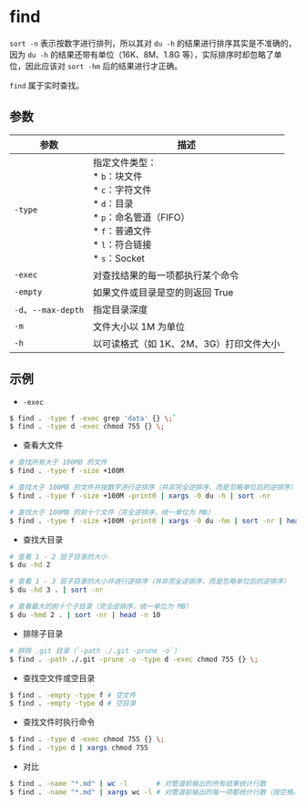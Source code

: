 # find

`sort -n` 表示按数字进行排列，所以其对 `du -h` 的结果进行排序其实是不准确的，因为 `du -h` 的结果还带有单位（16K、8M、1.8G 等），实际排序时却忽略了单位，因此应该对 `sort -hm` 后的结果进行才正确。

`find` 属于实时查找。

## 参数

| 参数                | 描述                                                                                                                                                |
| ------------------- | --------------------------------------------------------------------------------------------------------------------------------------------------- |
| `-type`             | 指定文件类型：<br>* `b`：块文件<br>* `c`：字符文件<br>* `d`：目录<br>* `p`：命名管道（FIFO）<br>* `f`：普通文件<br>* `l`：符合链接<br>* `s`：Socket |
| `-exec`             | 对查找结果的每一项都执行某个命令                                                                                                                    |
| `-empty`            | 如果文件或目录是空的则返回 True                                                                                                                     |
| `-d`、`--max-depth` | 指定目录深度                                                                                                                                        |
| `-m`                | 文件大小以 1M 为单位                                                                                                                                |
| `-h`                | 以可读格式（如 1K、2M、3G）打印文件大小                                                                                                             |

## 示例

* `-exec`

```sh
$ find . -type f -exec grep 'data' {} \;`
$ find . -type d -exec chmod 755 {} \;
```

* 查看大文件

```sh
# 查找所有大于 100MB 的文件
$ find . -type f -size +100M

# 查找大于 100MB 的文件并按数字进行逆排序（并非完全逆排序，而是忽略单位后的逆排序）
$ find . -type f -size +100M -print0 | xargs -0 du -h | sort -nr

# 查找大于 100MB 的前十个文件（完全逆排序，统一单位为 MB）
$ find . -type f -size +100M -print0 | xargs -0 du -hm | sort -nr | head -n 10
```

* 查找大目录

```sh
# 查看 1 - 2 层子目录的大小
$ du -hd 2

# 查看 1 - 3 层子目录的大小并进行逆排序（并非完全逆排序，而是忽略单位后的逆排序）
$ du -hd 3 . | sort -nr

# 查看最大的前十个子目录（完全逆排序，统一单位为 MB）
$ du -hmd 2 . | sort -nr | head -n 10
```

* 排除子目录

```sh
# 排除 .git 目录（`-path ./.git -prune -o`）
$ find . -path ./.git -prune -o -type d -exec chmod 755 {} \;
```

* 查找空文件或空目录

```sh
$ find . -empty -type f # 空文件
$ find . -empty -type d # 空目录
```

* 查找文件时执行命令

```sh
$ find . -type d -exec chmod 755 {} \;
$ find . -type d | xargs chmod 755
```

* 对比

```sh
$ find . -name "*.md" | wc -l       # 对管道前输出的所有结果统计行数
$ find . -name "*.md" | xargs wc -l # 对管道前输出的每一项都统计行数（按空格、Tab 和行分隔一项）
```